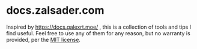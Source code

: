 # docs.zalsader.com
Inspired by https://docs.galexrt.moe/ , this is a collection of tools and tips I find useful. Feel free to use any of them for any reason, but no warranty is provided, per the [MIT license](LICENSE).
